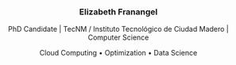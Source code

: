 <h3 align="center">Elizabeth Franangel</h3>
<Div>
<p align="center">
  PhD Candidate | TecNM / Instituto Tecnológico de Ciudad Madero | Computer Science
</p>
  </Div>
<p align="center">
  Cloud Computing • Optimization • Data Science
</p>

